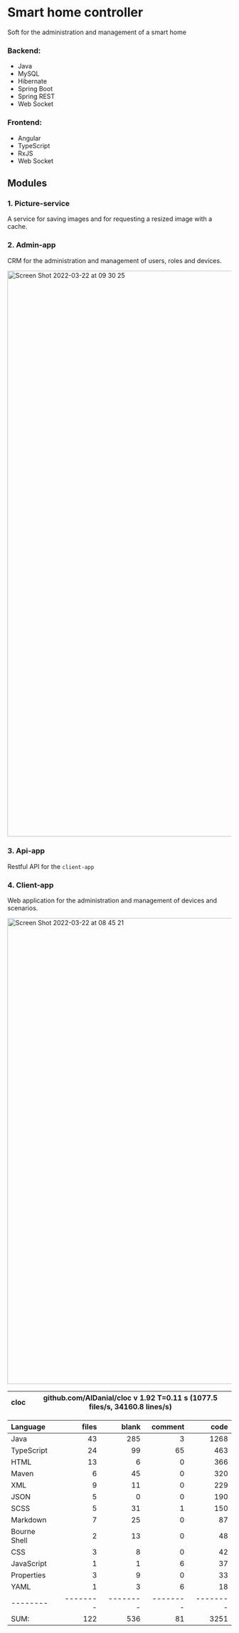 # Smart home controller
Soft for the administration and management of a smart home

### Backend:
- Java
- MySQL
- Hibernate
- Spring Boot
- Spring REST
- Web Socket

### Frontend:
- Angular
- TypeScript
- RxJS
- Web Socket

## Modules
### 1. Picture-service
A service for saving images and for requesting a resized image with a cache.

### 2. Admin-app
CRM for the administration and management of users, roles and devices.

<img width="1270" alt="Screen Shot 2022-03-22 at 09 30 25" src="https://user-images.githubusercontent.com/38041284/159421360-8f993e36-1305-4895-a764-db32ee4a5178.png">

### 3. Api-app
Restful API for the `client-app`

### 4. Client-app
Web application for the administration and management of devices and scenarios.

<img width="1046" alt="Screen Shot 2022-03-22 at 08 45 21" src="https://user-images.githubusercontent.com/38041284/159416729-841cbd4a-a99e-4a2c-a35a-ecaf56f3e2aa.png">

cloc|github.com/AlDanial/cloc v 1.92  T=0.11 s (1077.5 files/s, 34160.8 lines/s)
--- | ---

Language|files|blank|comment|code
:-------|-------:|-------:|-------:|-------:
Java|43|285|3|1268
TypeScript|24|99|65|463
HTML|13|6|0|366
Maven|6|45|0|320
XML|9|11|0|229
JSON|5|0|0|190
SCSS|5|31|1|150
Markdown|7|25|0|87
Bourne Shell|2|13|0|48
CSS|3|8|0|42
JavaScript|1|1|6|37
Properties|3|9|0|33
YAML|1|3|6|18
--------|--------|--------|--------|--------
SUM:|122|536|81|3251

